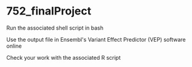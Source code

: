 # 752_finalProject

Run the associated shell script in bash

Use the output file in Ensembl's Variant Effect Predictor (VEP) software online

Check your work with the associated R script
